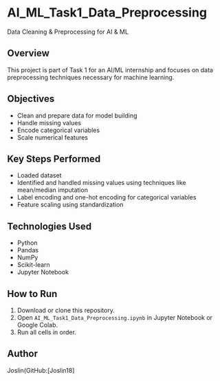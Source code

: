 # AI_ML_Task1_Data_Preprocessing
Data Cleaning &amp; Preprocessing for AI &amp; ML

## Overview
This project is part of Task 1 for an AI/ML internship and focuses on data preprocessing techniques necessary for machine learning.

## Objectives
- Clean and prepare data for model building
- Handle missing values
- Encode categorical variables
- Scale numerical features

## Key Steps Performed
- Loaded dataset
- Identified and handled missing values using techniques like mean/median imputation
- Label encoding and one-hot encoding for categorical variables
- Feature scaling using standardization

## Technologies Used
- Python
- Pandas
- NumPy
- Scikit-learn
- Jupyter Notebook

## How to Run
1. Download or clone this repository.
2. Open `AI_ML_Task1_Data_Preprocessing.ipynb` in Jupyter Notebook or Google Colab.
3. Run all cells in order.

## Author
Joslin(GitHub:[Joslin18]
